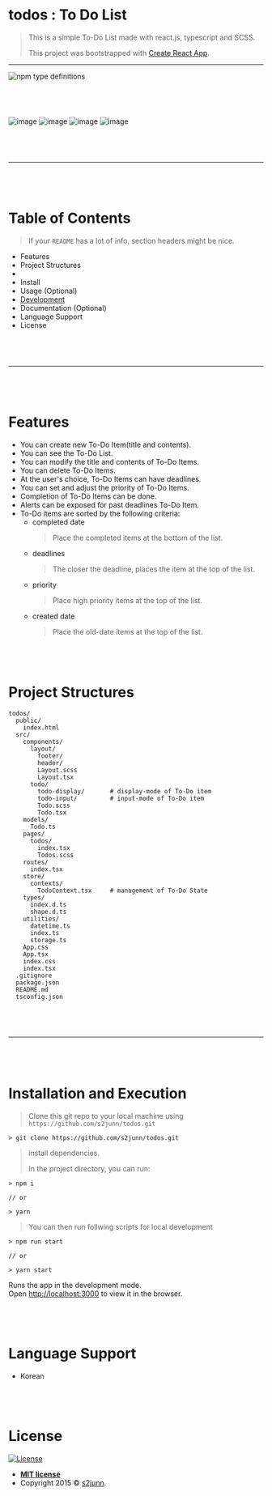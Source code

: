 # todos : To Do List

> This is a simple To-Do List made with react.js, typescript and SCSS.
>
> This project was bootstrapped with [Create React App](https://github.com/facebook/create-react-app).

---

![npm type definitions][types-url]

[types-url]: https://img.shields.io/npm/types/react-dropdown-tree-select.svg?style=flat-square

## <br />

![image](https://user-images.githubusercontent.com/2343376/94308937-4085e600-ffb2-11ea-9265-8cbc63a5cd8a.png)
![image](https://user-images.githubusercontent.com/2343376/94306884-b6884e00-ffae-11ea-8321-40514a2ae35f.png)
![image](https://user-images.githubusercontent.com/2343376/94309143-935f9d80-ffb2-11ea-9459-0a9563a85155.png)
![image](https://user-images.githubusercontent.com/2343376/94309278-c7d35980-ffb2-11ea-94d3-95b29bf8185b.png)

## <br />

---

## <br />

# Table of Contents

> If your `README` has a lot of info, section headers might be nice.

- Features
- Project Structures
-
- Install
- Usage (Optional)
- [Development](#development)
- Documentation (Optional)
- Language Support
- License

## <br />

---

## <br />

# Features

- You can create new To-Do Item(title and contents).
- You can see the To-Do List.
- You can modify the title and contents of To-Do Items.
- You can delete To-Do Items.
- At the user's choice, To-Do Items can have deadlines.
- You can set and adjust the priority of To-Do Items.
- Completion of To-Do Items can be done.
- Alerts can be exposed for past deadlines To-Do Item.
- To-Do items are sorted by the following criteria:
  - completed date
    > Place the completed items at the bottom of the list.
  - deadlines
    > The closer the deadline, places the item at the top of the list.
  - priority
    > Place high priority items at the top of the list.
  - created date
    > Place the old-date items at the top of the list.

## <br />

# Project Structures

```
todos/
  public/
    index.html
  src/
    components/
      layout/
        footer/
        header/
        Layout.scss
        Layout.tsx
      todo/
        todo-display/       # display-mode of To-Do item
        todo-input/         # input-mode of To-Do item
        Todo.scss
        Todo.tsx
    models/
      Todo.ts
    pages/
      todos/
        index.tsx
        Todos.scss
    routes/
      index.tsx
    store/
      contexts/
        TodoContext.tsx     # management of To-Do State
    types/
      index.d.ts
      shape.d.ts
    utilities/
      datetime.ts
      index.ts
      storage.ts
    App.css
    App.tsx
    index.css
    index.tsx
  .gitignore
  package.json
  README.md
  tsconfig.json
```

## <br />

---

## <br />

# Installation and Execution

> Clone this git repo to your local machine using `https://github.com/s2junn/todos.git`

```
> git clone https://github.com/s2junn/todos.git
```

> install dependencies.
>
> In the project directory, you can run:

```
> npm i

// or

> yarn
```

> You can then run follwing scripts for local development

```
> npm run start

// or

> yarn start
```

Runs the app in the development mode.<br />
Open [http://localhost:3000](http://localhost:3000) to view it in the browser.

## <br />

# Language Support

- Korean

## <br />

# License

[![License](http://img.shields.io/:license-mit-blue.svg?style=flat-square)](http://badges.mit-license.org)

- **[MIT license](http://opensource.org/licenses/mit-license.php)**
- Copyright 2015 © <a href="https://s2junn.tistory.com/" target="_blank">s2junn</a>.
